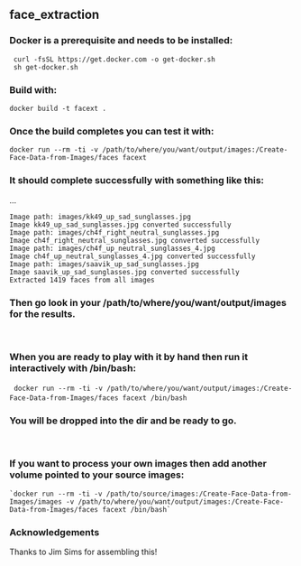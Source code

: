 ## face_extraction

### Docker is a prerequisite and needs to be installed:
 ```
  curl -fsSL https://get.docker.com -o get-docker.sh
  sh get-docker.sh
 ```

### Build with:

  `docker build -t facext .`

### Once the build completes you can test it with:
`docker run --rm -ti -v /path/to/where/you/want/output/images:/Create-Face-Data-from-Images/faces facext`

### It should complete successfully with something like this:

…
```
Image path: images/kk49_up_sad_sunglasses.jpg
Image kk49_up_sad_sunglasses.jpg converted successfully
Image path: images/ch4f_right_neutral_sunglasses.jpg
Image ch4f_right_neutral_sunglasses.jpg converted successfully
Image path: images/ch4f_up_neutral_sunglasses_4.jpg
Image ch4f_up_neutral_sunglasses_4.jpg converted successfully
Image path: images/saavik_up_sad_sunglasses.jpg
Image saavik_up_sad_sunglasses.jpg converted successfully
Extracted 1419 faces from all images
```
### Then go look in your /path/to/where/you/want/output/images for the results.
 
### When you are ready to play with it by hand then run it interactively with /bin/bash:
 
    `docker run --rm -ti -v /path/to/where/you/want/output/images:/Create-Face-Data-from-Images/faces facext /bin/bash`
 
### You will be dropped into the dir and be ready to go.
 
### If you want to process your own images then add another volume pointed to your source images:

    `docker run --rm -ti -v /path/to/source/images:/Create-Face-Data-from-Images/images -v /path/to/where/you/want/output/images:/Create-Face-Data-from-Images/faces facext /bin/bash`


### Acknowledgements
Thanks to Jim Sims for assembling this!
